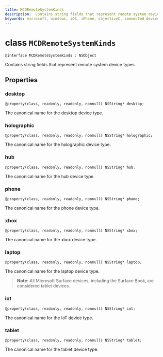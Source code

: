 ```yaml
---
title: MCDRemoteSystemKinds
description:  Contains string fields that represent remote system device types.
keywords: microsoft, windows, iOS, iPhone, objectiveC, connected devices, Project Rome
---
```


# class `MCDRemoteSystemKinds` 

```
@interface MCDRemoteSystemKinds : NSObject
```

Contains string fields that represent remote system device types.

## Properties

### desktop
`@property(class, readonly, readonly, nonnull) NSString* desktop;`

The canonical name for the desktop device type.

### holographic
`@property(class, readonly, readonly, nonnull) NSString* holographic;`

The canonical name for the holographic device type.

### hub
`@property(class, readonly, readonly, nonnull) NSString* hub;`

The canonical name for the hub device type.

### phone
`@property(class, readonly, readonly, nonnull) NSString* phone;`

The canonical name for the phone device type.

### xbox
`@property(class, readonly, readonly, nonnull) NSString* xbox;`

The canonical name for the xbox device type.

### laptop
`@property(class, readonly, readonly, nonnull) NSString* laptop;`

The canonical name for the laptop device type.

> **Note:** All Microsoft Surface devices, including the Surface Book, are considered tablet devices.

### iot
`@property(class, readonly, readonly, nonnull) NSString* iot;`

The canonical name for the IoT device type.

### tablet
`@property(class, readonly, readonly, nonnull) NSString* tablet;`

The canonical name for the tablet device type.
